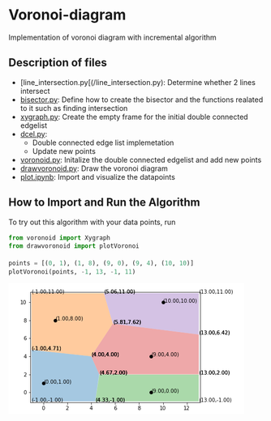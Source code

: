# Voronoi-diagram
Implementation of voronoi diagram with incremental algorithm
## Description of files
* [line_intersection.py[(/line_intersection.py): Determine whether 2 lines intersect
* [bisector.py](/bisector.py): Define how to create the bisector and the functions realated to it such as finding intersection
* [xygraph.py](/xygraph.py): Create the empty frame for the initial double connected edgelist
* [dcel.py](/dcel.py): 
  * Double connected edge list implemetation
  * Update new points
* [voronoid.py](/voronoid.py): Initalize the double connected edgelist and add new points
* [drawvoronoid.py](/drawvoronoid.py): Draw the voronoi diagram
* [plot.ipynb](/plot.ipynb): Import and visualize the datapoints

## How to Import and Run the Algorithm
To try out this algorithm with your data points, run
```python
from voronoid import Xygraph
from drawvoronoid import plotVoronoi

points = [(0, 1), (1, 8), (9, 0), (9, 4), (10, 10)]
plotVoronoi(points, -1, 13, -1, 11)
```
![image](https://github.com/khuyentran1401/Voronoi-diagram/blob/master/Screenshot%20from%202020-06-08%2023-31-46.png)
